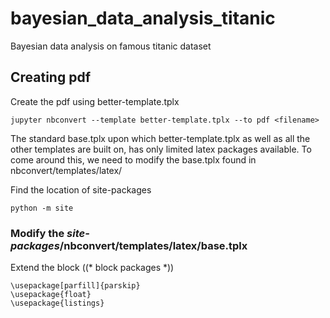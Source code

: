 # bayesian_data_analysis_titanic
Bayesian data analysis on famous titanic dataset


## Creating pdf

Create the pdf using better-template.tplx

`jupyter nbconvert --template better-template.tplx --to pdf <filename>` 

The standard base.tplx upon which better-template.tplx as well as all the other templates are built on, has only limited latex packages available.
To come around this, we need to modify the base.tplx found in nbconvert/templates/latex/

Find the location of site-packages
 
 `python -m site`

### Modify the _site-packages_/nbconvert/templates/latex/base.tplx

Extend the block ((* block packages *))
```
\usepackage[parfill]{parskip}
\usepackage{float}
\usepackage{listings}
```
